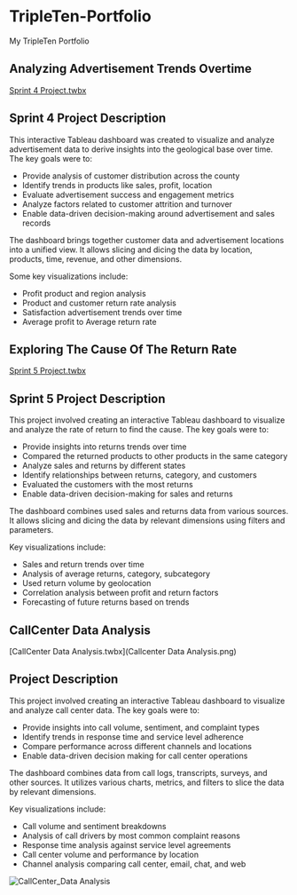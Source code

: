 # TripleTen-Portfolio

My TripleTen Portfolio

## Analyzing Advertisement Trends Overtime

[Sprint 4 Project.twbx](https://public.tableau.com/views/Sprint4Project_17315379204290/Sprint4Project?:language=en-US&:sid=&:redirect=auth&:display_count=n&:origin=viz_share_link)

 ## Sprint 4 Project Description

 This interactive Tableau dashboard was created to visualize and analyze advertisement data to derive insights into the geological base over time. The key goals were to:
 
 - Provide analysis of customer distribution across the county
 - Identify trends in products like sales, profit, location
 - Evaluate advertisement success and engagement metrics
 - Analyze factors related to customer attrition and turnover
 - Enable data-driven decision-making around advertisement and sales records

The dashboard brings together customer data and advertisement locations into a unified view. It allows slicing and dicing the data by location, products, time, revenue, and other dimensions.

Some key visualizations include:

- Profit product and region analysis
- Product and customer return rate analysis
- Satisfaction advertisement trends over time
- Average profit to Average return rate

## Exploring The Cause Of The Return Rate

[Sprint 5 Project.twbx](https://public.tableau.com/views/Sprint5ProjectStory/Story1?:language=en-US&:sid=&:redirect=auth&:display_count=n&:origin=viz_share_link)

 ## Sprint 5 Project Description

 This project involved creating an interactive Tableau dashboard to visualize and analyze the rate of return to find the cause. The key goals were to:

- Provide insights into returns trends over time
- Compared the returned products to other products in the same category
- Analyze sales and returns by different states
- Identify relationships between returns, category, and customers
- Evaluated the customers with the most returns
- Enable data-driven decision-making for sales and returns

The dashboard combines used sales and returns data from various sources. It allows slicing and dicing the data by relevant dimensions using filters and parameters.

Key visualizations include:

- Sales and return trends over time
- Analysis of average returns, category, subcategory
- Used return volume by geolocation
- Correlation analysis between profit and return factors
- Forecasting of future returns based on trends

## CallCenter Data Analysis

 [CallCenter Data Analysis.twbx](Callcenter Data Analysis.png)

 ## Project Description

 This project involved creating an interactive Tableau dashboard to visualize and analyze call center data. The key goals were to:

- Provide insights into call volume, sentiment, and complaint types
- Identify trends in response time and service level adherence
- Compare performance across different channels and locations
- Enable data-driven decision making for call center operations

The dashboard combines data from call logs, transcripts, surveys, and other sources. It utilizes various charts, metrics, and filters to slice the data by relevant dimensions.

Key visualizations include:

- Call volume and sentiment breakdowns
- Analysis of call drivers by most common complaint reasons
- Response time analysis against service level agreements
- Call center volume and performance by location
- Channel analysis comparing call center, email, chat, and web

 ![CallCenter_Data Analysis](https://github.com/swaapnaa/TABLEAU-PROJECTS/assets/149737403/bb7c3dfc-9b86-4f96-9e41-b6212e546aa7)
